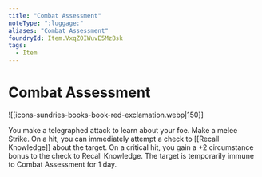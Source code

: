 ```yaml
---
title: "Combat Assessment"
noteType: ":luggage:"
aliases: "Combat Assessment"
foundryId: Item.VxqZ0IWuvE5MzBsk
tags:
  - Item
---
```


# Combat Assessment
![[icons-sundries-books-book-red-exclamation.webp|150]]

You make a telegraphed attack to learn about your foe. Make a melee Strike. On a hit, you can immediately attempt a check to [[Recall Knowledge]] about the target. On a critical hit, you gain a +2 circumstance bonus to the check to Recall Knowledge. The target is temporarily immune to Combat Assessment for 1 day.
